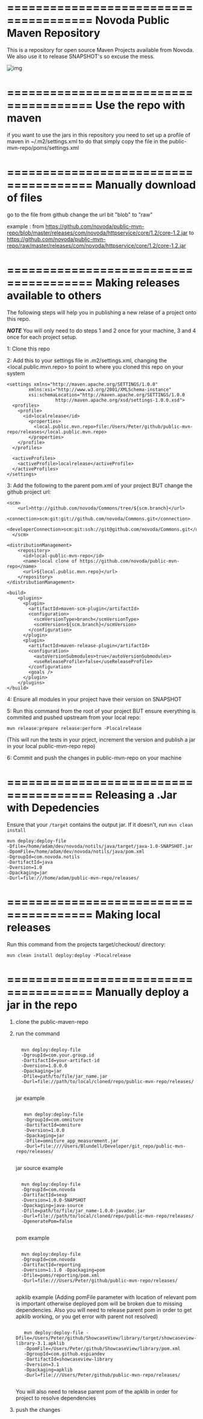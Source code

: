 ======================================
Novoda Public Maven Repository
======================================

This is a repository for open source Maven Projects available from Novoda.
We also use it to release SNAPSHOT's so excuse the mess.

![img](https://encrypted-tbn1.gstatic.com/images?q=tbn:ANd9GcSbT61gtbI8vDDV6phYN5ztFurC2Nm5kSaziPCtwfF76GX4Q4Nb)

======================================
Use the repo with maven
======================================

if you want to use the jars in this repository you need to set up a profile of maven in ~/.m2/settings.xml
to do that simply copy the file in the public-mvn-repo/poms/settings.xml

======================================
Manually download of files
======================================

go to the file from github
change the url bit "blob" to "raw"

example :
from
https://github.com/novoda/public-mvn-repo/blob/master/releases/com/novoda/httpservice/core/1.2/core-1.2.jar
to
https://github.com/novoda/public-mvn-repo/raw/master/releases/com/novoda/httpservice/core/1.2/core-1.2.jar

======================================
Making releases available to others
======================================

The following steps will help you in publishing a new relase of a project onto this repo. 

***NOTE*** You will only need to do steps 1 and 2 once for your machine, 3 and 4 once for each project setup.

1: Clone this repo

2: Add this to your settings file in .m2/settings.xml, changing the <local.public.mvn.repo> to point to where you cloned this repo on your system

	<settings xmlns="http://maven.apache.org/SETTINGS/1.0.0"
            xmlns:xsi="http://www.w3.org/2001/XMLSchema-instance"
            xsi:schemaLocation="http://maven.apache.org/SETTINGS/1.0.0
                      http://maven.apache.org/xsd/settings-1.0.0.xsd">
	  <profiles>
	    <profile>
	      <id>localrelease</id>
	        <properties>
			  <local.public.mvn.repo>file:/Users/Peter/github/public-mvn-repo/releases</local.public.mvn.repo>
			</properties>
		</profile>
	  </profiles>

	  <activeProfiles>
		<activeProfile>localrelease</activeProfile>
	  </activeProfiles>
	</settings>




3: Add the following to the parent pom.xml of your project BUT change the github project url:

	<scm>
	    <url>http://github.com/novoda/Commons/tree/${scm.branch}</url>
	    <connection>scm:git:git://github.com/novoda/Commons.git</connection>
	    <developerConnection>scm:git:ssh://git@github.com/novoda/Commons.git</developerConnection>
	  </scm>

	<distributionManagement>
	    <repository>
	      <id>local-public-mvn-repo</id>
	      <name>local clone of https://github.com/novoda/public-mvn-repo</name>
	      <url>${local.public.mvn.repo}</url>
	    </repository>
	</distributionManagement>

	<build>
	    <plugins>
	      <plugin>
	        <artifactId>maven-scm-plugin</artifactId>
	        <configuration>
	          <scmVersionType>branch</scmVersionType>
	          <scmVersion>${scm.branch}</scmVersion>
	        </configuration>
	      </plugin>
	      <plugin>
	        <artifactId>maven-release-plugin</artifactId>
	        <configuration>
	          <autoVersionSubmodules>true</autoVersionSubmodules>
	          <useReleaseProfile>false</useReleaseProfile>
	        </configuration>
	        <goals />
	      </plugin>
	    </plugins>
	</build>


4: Ensure all modules in your project have their version on SNAPSHOT

5: Run this command from the root of your project BUT ensure everything is commited and pushed upstream from your local repo:

	mvn release:prepare release:perform -Plocalrelease

(This will run the tests in your prject, increment the version and publish a jar in your local public-mvn-repo repo)

6: Commit and push the changes in public-mvn-repo on your machine

======================================
Releasing a .Jar with Depedencies
======================================

Ensure that your ``/target`` contains the output jar. If it doesn't, run ``mvn clean install``


	mvn deploy:deploy-file 
	-Dfile=/home/adam/dev/novoda/notils/java/target/java-1.0-SNAPSHOT.jar 
	-DpomFile=/home/adam/dev/novoda/notils/java/pom.xml 
	-DgroupId=com.novoda.notils 
	-DartifactId=java 
	-Dversion=1.0 
	-Dpackaging=jar 
	-Durl=file:///home/adam/public-mvn-repo/releases/ 
	
======================================
Making local releases 
======================================

Run this command from the projects target/checkout/ directory:

	mvn clean install deploy:deploy -Plocalrelease  

======================================
Manually deploy a jar in the repo
======================================

1. clone the public-maven-repo
2. run the command

	<pre><code>
	 mvn deploy:deploy-file 
	 -DgroupId=com.your.group.id 
	 -DartifactId=your-artifact-id 
	 -Dversion=1.0.0.0 
	 -Dpackaging=jar 
	 -Dfile=path/to/file/jar_name.jar 
	 -Durl=file://path/to/local/cloned/repo/public-mvn-repo/releases/
	</code></pre>
	
	jar example
	<pre><code>
	  mvn deploy:deploy-file 
	  -DgroupId=com.omniture 
	  -DartifactId=omniture 
	  -Dversion=1.0.0 
	  -Dpackaging=jar 
	  -Dfile=omniture_app_measurement.jar 
	  -Durl=file:////Users/Blundell/Developer/git_repo/public-mvn-repo/releases/
	</code></pre>
	
	jar source example
	<pre><code>
	 mvn deploy:deploy-file 
	 -DgroupId=com.novoda 
	 -DartifactId=sexp 
	 -Dversion=1.0.0-SNAPSHOT 
	 -Dpackaging=java-source 
	 -Dfile=path/to/file/jar_name-1.0.0-javadoc.jar 
	 -Durl=file://path/to/local/cloned/repo/public-mvn-repo/releases/ 
	 -DgeneratePom=false
	</code></pre>
	
	pom example 
	<pre><code>
	 mvn deploy:deploy-file 
	 -DgroupId=com.novoda 
	 -DartifactId=reporting 
	 -Dversion=1.1.0 -Dpackaging=pom 
	 -Dfile=poms/reporting/pom.xml 
	 -Durl=file:///Users/Peter/github/public-mvn-repo/releases/
	</code></pre>
	
	apklib example (Adding pomFile parameter with location of relevant pom is important otherwise deployed pom will be broken due to missing dependencies. Also you will need to release parent pom in order to get apklib working, or you get error with parent not resolved)
	<pre><code>
	  mvn deploy:deploy-file -Dfile=/Users/Peter/github/ShowcaseView/library/target/showcaseview-library-3.1.apklib 
	  -DpomFile=/Users/Peter/github/ShowcaseView/library/pom.xml 
	  -DgroupId=com.github.espiandev 
	  -DartifactId=showcaseview-library 
	  -Dversion=3.1 
	  -Dpackaging=apklib 
	  -Durl=file:///Users/Peter/github/public-mvn-repo/releases/
	</code></pre>
	
	You will also need to release parent pom of the apklib in order for project to resolve dependencies

3. push the changes


